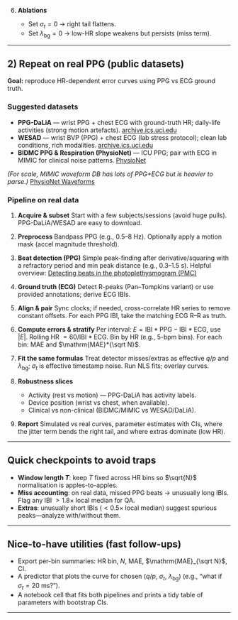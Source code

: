 6. **Ablations**

   * Set $\sigma_t=0$ → right tail flattens.
   * Set $\lambda_{\mathrm{bg}}=0$ → low-HR slope weakens but persists (miss term).

---

## 2) Repeat on **real PPG** (public datasets)

**Goal:** reproduce HR-dependent error curves using PPG vs ECG ground truth.

### Suggested datasets

* **PPG-DaLiA** — wrist PPG + chest ECG with ground-truth HR; daily-life activities (strong motion artefacts).
  [archive.ics.uci.edu](https://archive.ics.uci.edu/ml/datasets/PPG-DaLiA)
* **WESAD** — wrist BVP (PPG) + chest ECG (lab stress protocol); clean lab conditions, rich modalities.
  [archive.ics.uci.edu](https://archive.ics.uci.edu/ml/datasets/WESAD%2B%28Wearable%2BStress%2Band%2BAffect%2BDetection%29)
* **BIDMC PPG & Respiration (PhysioNet)** — ICU PPG; pair with ECG in MIMIC for clinical noise patterns.
  [PhysioNet](https://physionet.org/content/bidmc/)

*(For scale, MIMIC waveform DB has lots of PPG+ECG but is heavier to parse.)*
[PhysioNet Waveforms](https://physionet.org/content/?topic=waveform)

### Pipeline on real data

1. **Acquire & subset**
   Start with a few subjects/sessions (avoid huge pulls). PPG-DaLiA/WESAD are easy to download.

2. **Preprocess**
   Bandpass PPG (e.g., 0.5–8 Hz). Optionally apply a motion mask (accel magnitude threshold).

3. **Beat detection (PPG)**
   Simple peak-finding after derivative/squaring with a refractory period and min peak distance (e.g., 0.3–1.5 s).
   Helpful overview: [Detecting beats in the photoplethysmogram (PMC)](https://pmc.ncbi.nlm.nih.gov/articles/PMC9393905/)

4. **Ground truth (ECG)**
   Detect R-peaks (Pan–Tompkins variant) or use provided annotations; derive ECG IBIs.

5. **Align & pair**
   Sync clocks; if needed, cross-correlate HR series to remove constant offsets.
   For each PPG IBI, take the matching ECG R–R as truth.

6. **Compute errors & stratify**
   Per interval: $E = \mathrm{IBI}*{\mathrm{PPG}} - \mathrm{IBI}*{\mathrm{ECG}}$, use $|E|$.
   Rolling HR $= 60/\mathrm{IBI}*{\mathrm{ECG}}$.
   Bin by HR (e.g., 5-bpm bins). For each bin: MAE and $\mathrm{MAE}*{\sqrt N}$.

7. **Fit the same formulas**
   Treat detector misses/extras as effective $q/p$ and $\lambda_{\mathrm{bg}}$; $\sigma_t$ is effective timestamp noise.
   Run NLS fits; overlay curves.

8. **Robustness slices**

   * Activity (rest vs motion) — PPG-DaLiA has activity labels.
   * Device position (wrist vs chest, when available).
   * Clinical vs non-clinical (BIDMC/MIMIC vs WESAD/DaLiA).

9. **Report**
   Simulated vs real curves, parameter estimates with CIs, where the jitter term bends the right tail, and where extras dominate (low HR).

---

## Quick checkpoints to avoid traps

* **Window length $T$**: keep $T$ fixed across HR bins so $\sqrt{N}$ normalisation is apples-to-apples.
* **Miss accounting**: on real data, missed PPG beats → unusually long IBIs. Flag any IBI $> 1.8\times$ local median for QA.
* **Extras**: unusually short IBIs ($< 0.5\times$ local median) suggest spurious peaks—analyze with/without them.

---

## Nice-to-have utilities (fast follow-ups)

* Export per-bin summaries: HR bin, $N$, MAE, $\mathrm{MAE}_{\sqrt N}$, CI.
* A predictor that plots the curve for chosen $(q/p,\ \sigma_t,\ \lambda_{\mathrm{bg}})$ (e.g., “what if $\sigma_t=20$ ms?”).
* A notebook cell that fits both pipelines and prints a tidy table of parameters with bootstrap CIs.

---

